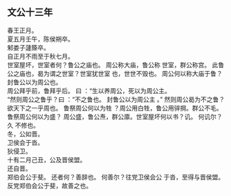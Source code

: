 ## 文公十三年
春王正月。  
夏五月壬午，陈侯朔卒。  
邾娄子蘧篨卒。  
自正月不雨至于秋七月。  
世室屋坏，世室者何？鲁公之庙也。 周公称大庙，鲁公称
世室，群公称宫。 此鲁公之庙也，曷为谓之世室？世室犹世室
也，世世不毁也。 周公何以称大庙于鲁？封鲁公以为周公也。  
周公拜乎前，鲁拜乎后。 曰 ：“生以养周公，死以为周公主。  
“然则周公之鲁乎？曰 ：“不之鲁也。 封鲁公以为周公主 。”
然则周公曷为不之鲁？欲天下之一乎周也。 鲁祭周公何以为牲
？周公用白牲，鲁公用骍掆。群公不毛。 鲁祭周公何以为盛？
周公盛，鲁公焘，群公廪。世室屋坏何以书？讥。 何讥尔？久
不修也。  
冬，公如晋。  
卫侯会于沓。  
狄侵卫。  
十有二月己丑，公及晋侯盟。  
还自晋。  
郑伯会公于斐。 还者何？善辞也。 何善尔？往党卫侯会公
于沓，至得与晋侯盟。 反党郑伯会公于斐，故善之也。  

